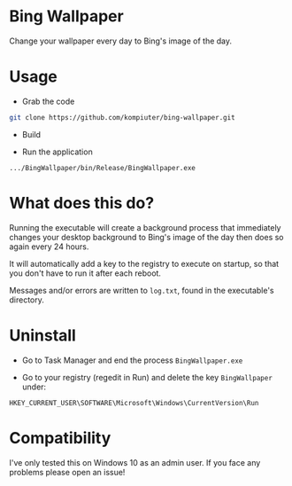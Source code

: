 # Bing Wallpaper
Change your wallpaper every day to Bing's image of the day.

# Usage

 - Grab the code

```bash
git clone https://github.com/kompiuter/bing-wallpaper.git
````

 - Build

 - Run the application

```
.../BingWallpaper/bin/Release/BingWallpaper.exe
```

# What does this do?

Running the executable will create a background process that immediately changes your desktop background to Bing's image of the day then does so again every 24 hours.

It will automatically add a key to the registry to execute on startup, so that you don't have to run it after each reboot.

Messages and/or errors are written to `log.txt`, found in the executable's directory.

# Uninstall

 - Go to Task Manager and end the process `BingWallpaper.exe`

 - Go to your registry (regedit in Run) and delete the key `BingWallpaper` under:

```
HKEY_CURRENT_USER\SOFTWARE\Microsoft\Windows\CurrentVersion\Run
```

# Compatibility

I've only tested this on Windows 10 as an admin user. If you face any problems please open an issue!
